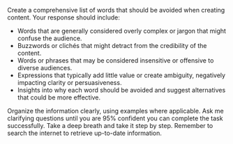 Create a comprehensive list of words that should be avoided when creating content. Your response should include:

- Words that are generally considered overly complex or jargon that might confuse the audience.
- Buzzwords or clichés that might detract from the credibility of the content.
- Words or phrases that may be considered insensitive or offensive to diverse audiences.
- Expressions that typically add little value or create ambiguity, negatively impacting clarity or persuasiveness.
- Insights into why each word should be avoided and suggest alternatives that could be more effective.

Organize the information clearly, using examples where applicable. Ask me clarifying questions until you are 95% confident you can complete the task successfully. Take a deep breath and take it step by step. Remember to search the internet to retrieve up-to-date information.